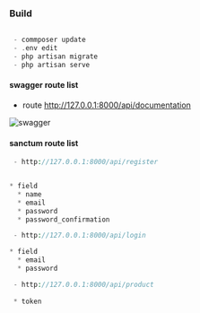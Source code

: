 
### Build

```php

 - commposer update
 - .env edit
 - php artisan migrate
 - php artisan serve
```



#### swagger route list

- route
http://127.0.0.1:8000/api/documentation

![swagger](https://github.com/hs-qwerty/laravel-todo/blob/main/swagger.png)



#### sanctum route list



```php
 - http://127.0.0.1:8000/api/register


* field
  * name
  * email
  * password
  * password_confirmation

```


```php
 - http://127.0.0.1:8000/api/login

* field
  * email
  * password

```


```php
 - http://127.0.0.1:8000/api/product
 
 * token
 
```
